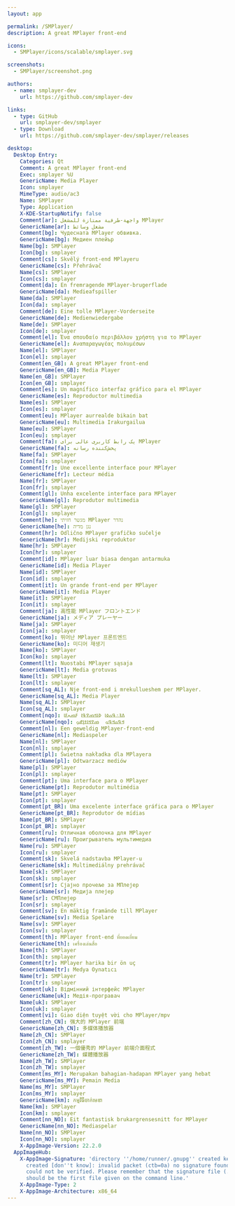 ```yaml
---
layout: app

permalink: /SMPlayer/
description: A great MPlayer front-end

icons:
  - SMPlayer/icons/scalable/smplayer.svg

screenshots:
  - SMPlayer/screenshot.png

authors:
  - name: smplayer-dev
    url: https://github.com/smplayer-dev

links:
  - type: GitHub
    url: smplayer-dev/smplayer
  - type: Download
    url: https://github.com/smplayer-dev/smplayer/releases

desktop:
  Desktop Entry:
    Categories: Qt
    Comment: A great MPlayer front-end
    Exec: smplayer %U
    GenericName: Media Player
    Icon: smplayer
    MimeType: audio/ac3
    Name: SMPlayer
    Type: Application
    X-KDE-StartupNotify: false
    Comment[ar]: واجهة-طرفية ممتازة للمشغل MPlayer
    GenericName[ar]: مشغل وسائط
    Comment[bg]: Чудесната MPlayer обвивка.
    GenericName[bg]: Медиен плейър
    Name[bg]: SMPlayer
    Icon[bg]: smplayer
    Comment[cs]: Skvělý front-end MPlayeru
    GenericName[cs]: Přehrávač
    Name[cs]: SMPlayer
    Icon[cs]: smplayer
    Comment[da]: En fremragende MPlayer-brugerflade
    GenericName[da]: Medieafspiller
    Name[da]: SMPlayer
    Icon[da]: smplayer
    Comment[de]: Eine tolle MPlayer-Vorderseite
    GenericName[de]: Medienwiedergabe
    Name[de]: SMPlayer
    Icon[de]: smplayer
    Comment[el]: Ένα σπουδαίο περιβάλλον χρήστη για το MPlayer
    GenericName[el]: Αναπαραγωγέας πολυμέσων
    Name[el]: SMPlayer
    Icon[el]: smplayer
    Comment[en_GB]: A great MPlayer front-end
    GenericName[en_GB]: Media Player
    Name[en_GB]: SMPlayer
    Icon[en_GB]: smplayer
    Comment[es]: Un magnífico interfaz gráfico para el MPlayer
    GenericName[es]: Reproductor multimedia
    Name[es]: SMPlayer
    Icon[es]: smplayer
    Comment[eu]: MPlayer aurrealde bikain bat
    GenericName[eu]: Multimedia Irakurgailua
    Name[eu]: SMPlayer
    Icon[eu]: smplayer
    Comment[fa]: یک رابط کاربری عالی برای MPlayer
    GenericName[fa]: پخش‌کننده رسانه
    Name[fa]: SMPlayer
    Icon[fa]: smplayer
    Comment[fr]: Une excellente interface pour MPlayer
    GenericName[fr]: Lecteur média
    Name[fr]: SMPlayer
    Icon[fr]: smplayer
    Comment[gl]: Unha excelente interface para MPlayer
    GenericName[gl]: Reprodutor multimedia
    Name[gl]: SMPlayer
    Icon[gl]: smplayer
    Comment[he]: מגשר חזיתי MPlayer נהדר
    GenericName[he]: נגן מדיה
    Comment[hr]: Odlično MPlayer grafičko sučelje
    GenericName[hr]: Medijski reproduktor
    Name[hr]: SMPlayer
    Icon[hr]: smplayer
    Comment[id]: MPlayer luar biasa dengan antarmuka
    GenericName[id]: Media Player
    Name[id]: SMPlayer
    Icon[id]: smplayer
    Comment[it]: Un grande front-end per MPlayer
    GenericName[it]: Media Player
    Name[it]: SMPlayer
    Icon[it]: smplayer
    Comment[ja]: 高性能 MPlayer フロントエンド
    GenericName[ja]: メディア プレーヤー
    Name[ja]: SMPlayer
    Icon[ja]: smplayer
    Comment[ko]: 뛰어난 MPlayer 프론트엔드
    GenericName[ko]: 미디어 재생기
    Name[ko]: SMPlayer
    Icon[ko]: smplayer
    Comment[lt]: Nuostabi MPlayer sąsaja
    GenericName[lt]: Media grotuvas
    Name[lt]: SMPlayer
    Icon[lt]: smplayer
    Comment[sq_AL]: Nje front-end i mrekullueshem per MPlayer.
    GenericName[sq_AL]: Media Player
    Name[sq_AL]: SMPlayer
    Icon[sq_AL]: smplayer
    Comment[nqo]: ߡߔߑߟߋߦߊ ߢߊߞߘߐߟߊ ߓߘߍߓߊ
    GenericName[nqo]: ߞߟߋߞߟߋ  ߘߐߞߊߙߊ߲ߝߋ߲
    Comment[nl]: Een geweldig MPlayer-front-end
    GenericName[nl]: Mediaspeler
    Name[nl]: SMPlayer
    Icon[nl]: smplayer
    Comment[pl]: Świetna nakładka dla MPlayera
    GenericName[pl]: Odtwarzacz mediów
    Name[pl]: SMPlayer
    Icon[pl]: smplayer
    Comment[pt]: Uma interface para o MPlayer
    GenericName[pt]: Reprodutor multimédia
    Name[pt]: SMPlayer
    Icon[pt]: smplayer
    Comment[pt_BR]: Uma excelente interface gráfica para o MPlayer
    GenericName[pt_BR]: Reprodutor de mídias
    Name[pt_BR]: SMPlayer
    Icon[pt_BR]: smplayer
    Comment[ru]: Отличная оболочка для MPlayer
    GenericName[ru]: Проигрыватель мультимедиа
    Name[ru]: SMPlayer
    Icon[ru]: smplayer
    Comment[sk]: Skvelá nadstavba MPlayer-u
    GenericName[sk]: Multimediálny prehrávač
    Name[sk]: SMPlayer
    Icon[sk]: smplayer
    Comment[sr]: Сјајно прочеље за МПлејер
    GenericName[sr]: Медија плејер
    Name[sr]: СМПлејер
    Icon[sr]: smplayer
    Comment[sv]: En mäktig framände till MPlayer
    GenericName[sv]: Media Spelare
    Name[sv]: SMPlayer
    Icon[sv]: smplayer
    Comment[th]: MPlayer front-end ที่ยอดเยี่ยม
    GenericName[th]: เครื่องเล่นสื่อ
    Name[th]: SMPlayer
    Icon[th]: smplayer
    Comment[tr]: MPlayer harika bir ön uç
    GenericName[tr]: Medya Oynatıcı
    Name[tr]: SMPlayer
    Icon[tr]: smplayer
    Comment[uk]: Відмінний інтерфейс MPlayer
    GenericName[uk]: Медія-програвач
    Name[uk]: SMPlayer
    Icon[uk]: smplayer
    Comment[vi]: Giao diện tuyệt vời cho MPlayer/mpv
    Comment[zh_CN]: 强大的 MPlayer 前端
    GenericName[zh_CN]: 多媒体播放器
    Name[zh_CN]: SMPlayer
    Icon[zh_CN]: smplayer
    Comment[zh_TW]: 一個優秀的 MPlayer 前端介面程式
    GenericName[zh_TW]: 媒體播放器
    Name[zh_TW]: SMPlayer
    Icon[zh_TW]: smplayer
    Comment[ms_MY]: Merupakan bahagian-hadapan MPlayer yang hebat
    GenericName[ms_MY]: Pemain Media
    Name[ms_MY]: SMPlayer
    Icon[ms_MY]: smplayer
    GenericName[km]: កម្មវិធី​ចាក់​មេឌា
    Name[km]: SMPlayer
    Icon[km]: smplayer
    Comment[nn_NO]: Eit fantastisk brukargrensesnitt for MPlayer
    GenericName[nn_NO]: Mediaspelar
    Name[nn_NO]: SMPlayer
    Icon[nn_NO]: smplayer
    X-AppImage-Version: 22.2.0
  AppImageHub:
    X-AppImage-Signature: 'directory ''/home/runner/.gnupg'' created keybox ''/home/runner/.gnupg/pubring.kbx''
      created [don''t know]: invalid packet (ctb=0a) no signature found the signature
      could not be verified. Please remember that the signature file (.sig or .asc)
      should be the first file given on the command line.'
    X-AppImage-Type: 2
    X-AppImage-Architecture: x86_64
---
```

